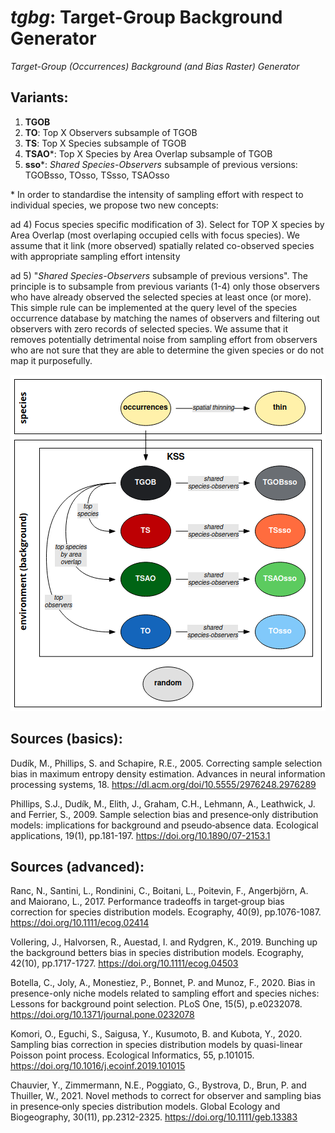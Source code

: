 # *tgbg*: Target-Group Background Generator

*Target-Group (Occurrences) Background (and Bias Raster) Generator*

## Variants:
1) **TGOB**
2) **TO**: Top X Observers subsample of TGOB
3) **TS**: Top X Species subsample of TGOB
4) **TSAO**\*: Top X Species by Area Overlap subsample of TGOB
5) **sso**\*: *Shared Species-Observers* subsample of previous versions: TGOBsso, TOsso, TSsso, TSAOsso

\* In order to standardise the intensity of sampling effort with respect to individual species, we propose two new concepts: 

ad 4) Focus species specific modification of 3). Select for TOP X species by Area Overlap (most overlaping occupied cells with focus species). We assume that it link (more observed) spatially related co-observed species with appropriate sampling effort intensity

ad 5) "*Shared Species-Observers* subsample of previous versions". The principle is to subsample from previous variants (1-4) only those observers who have already observed the selected species at least once (or more). This simple rule can be implemented at the query level of the species occurrence database by matching the names of observers and filtering out observers with zero records of selected species. We assume that it removes potentially detrimental noise from sampling effort from observers who are not sure that they are able to determine the given species or do not map it purposefully. 

![Variants: TGOB, TO, TS, TSAO, TGOBsso, TOsso, TSsso, TSAOsso](/files/diagram.png)

## Sources (basics):

Dudík, M., Phillips, S. and Schapire, R.E., 2005. Correcting sample selection bias in maximum entropy density estimation. Advances in neural information processing systems, 18. <https://dl.acm.org/doi/10.5555/2976248.2976289>

Phillips, S.J., Dudík, M., Elith, J., Graham, C.H., Lehmann, A., Leathwick, J. and Ferrier, S., 2009. Sample selection bias and presence‐only distribution models: implications for background and pseudo‐absence data. Ecological applications, 19(1), pp.181-197. <https://doi.org/10.1890/07-2153.1>

## Sources (advanced):

Ranc, N., Santini, L., Rondinini, C., Boitani, L., Poitevin, F., Angerbjörn, A. and Maiorano, L., 2017. Performance tradeoffs in target‐group bias correction for species distribution models. Ecography, 40(9), pp.1076-1087. <https://doi.org/10.1111/ecog.02414>

Vollering, J., Halvorsen, R., Auestad, I. and Rydgren, K., 2019. Bunching up the background betters bias in species distribution models. Ecography, 42(10), pp.1717-1727. <https://doi.org/10.1111/ecog.04503>

Botella, C., Joly, A., Monestiez, P., Bonnet, P. and Munoz, F., 2020. Bias in presence-only niche models related to sampling effort and species niches: Lessons for background point selection. PLoS One, 15(5), p.e0232078. <https://doi.org/10.1371/journal.pone.0232078>

Komori, O., Eguchi, S., Saigusa, Y., Kusumoto, B. and Kubota, Y., 2020. Sampling bias correction in species distribution models by quasi-linear Poisson point process. Ecological Informatics, 55, p.101015. <https://doi.org/10.1016/j.ecoinf.2019.101015>

Chauvier, Y., Zimmermann, N.E., Poggiato, G., Bystrova, D., Brun, P. and Thuiller, W., 2021. Novel methods to correct for observer and sampling bias in presence‐only species distribution models. Global Ecology and Biogeography, 30(11), pp.2312-2325. <https://doi.org/10.1111/geb.13383>